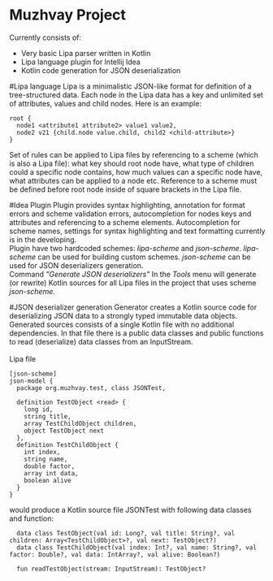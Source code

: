 # Muzhvay Project
Currently consists of:
- Very basic Lipa parser written in Kotlin
- Lipa language plugin for Intellij Idea
- Kotlin code generation for JSON deserialization

#Lipa language
Lipa is a minimalistic JSON-like format for definition of a tree-structured data. Each node in the Lipa data has a key and 
unlimited set of attributes, values and child nodes. Here is an example:<br>

    root {
      node1 <attribute1 attribute2> value1 value2,
      node2 v21 {child.node value.child, child2 <child-attribute>}
    }
Set of rules can be applied to Lipa files by referencing to a scheme (which is also a Lipa file): what key should root node 
have, what type of children could a specific node contains, how much values can a specific node have, what attributes can 
be applied to a node etc. Reference to a scheme must be defined before root node inside of square brackets in the Lipa file.

#Idea Plugin
Plugin provides syntax highlighting, annotation for format errors and scheme validation errors, autocompletion for nodes 
keys and attributes and referencing to a scheme elements. Autocompletion for scheme names, settings for syntax highlighting 
and text formatting currently is in the developing.<br>
Plugin have two hardcoded schemes: *lipa-scheme* and *json-scheme*. *lipa-scheme* can be used for building custom schemes. 
*json-scheme* can be used for JSON deserializers generation.<br>
Command *"Generate JSON deserializers"* In the *Tools* menu will generate (or rewrite) Kotlin sources for all Lipa files 
in the project that uses scheme *json-scheme*.  

#JSON deserializer generation
Generator creates a Kotlin source code for deserializing JSON data to a strongly typed immutable data objects. Generated 
sources consists of a single Kotlin file with no additional dependencies. In that file there is a public data classes and 
public functions to read (deserialize) data classes from an InputStream.<br><br>
Lipa file
    
    [json-scheme]
    json-model {
      package org.muzhvay.test, class JSONTest,
    
      definition TestObject <read> {
        long id,
        string title,
        array TestChildObject children,
        object TestObject next
      },
      definition TestChildObject {
        int index,
        string name,
        double factor,
        array int data,
        boolean alive
      }
    }
would produce a Kotlin source file JSONTest with following data classes and function:
    
      data class TestObject(val id: Long?, val title: String?, val children: Array<TestChildObject>?, val next: TestObject?)
      data class TestChildObject(val index: Int?, val name: String?, val factor: Double?, val data: IntArray?, val alive: Boolean?)
    
      fun readTestObject(stream: InputStream): TestObject?

